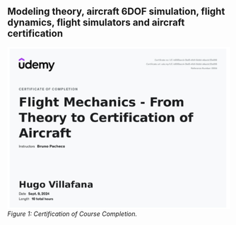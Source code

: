 ## Modeling theory, aircraft 6DOF simulation, flight dynamics, flight simulators and aircraft certification

![](https://github.com/hugovr24/Projects/blob/master/Aerospace_Mechanical_Eng_Projects/Flight_Dynamics/Complete_model/Cert%20of%20completion.png)
*Figure 1: Certification of Course Completion.*

